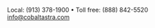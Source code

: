 Local: (913) 378-1900 • Toll free: (888) 842-5520<br />
<a href="mailto:info@cobaltastra.com">info@cobaltastra.com</a>

